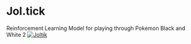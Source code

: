 # Jol.tick
Reinforcement Learning Model for playing through Pokemon Black and White 2 [![Joltik](https://img.pokemondb.net/sprites/black-white/anim/normal/joltik.gif)](https://pokemondb.net/pokedex/joltik)

